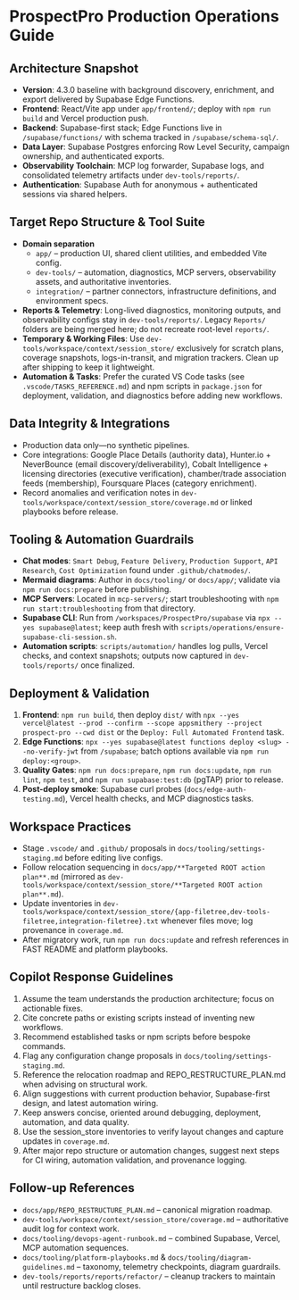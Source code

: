 # ProspectPro Production Operations Guide

## Architecture Snapshot

- **Version**: 4.3.0 baseline with background discovery, enrichment, and export delivered by Supabase Edge Functions.
- **Frontend**: React/Vite app under `app/frontend/`; deploy with `npm run build` and Vercel production push.
- **Backend**: Supabase-first stack; Edge Functions live in `/supabase/functions/` with schema tracked in `/supabase/schema-sql/`.
- **Data Layer**: Supabase Postgres enforcing Row Level Security, campaign ownership, and authenticated exports.
- **Observability Toolchain**: MCP log forwarder, Supabase logs, and consolidated telemetry artifacts under `dev-tools/reports/`.
- **Authentication**: Supabase Auth for anonymous + authenticated sessions via shared helpers.

## Target Repo Structure & Tool Suite

- **Domain separation**
  - `app/` – production UI, shared client utilities, and embedded Vite config.
  - `dev-tools/` – automation, diagnostics, MCP servers, observability assets, and authoritative inventories.
  - `integration/` – partner connectors, infrastructure definitions, and environment specs.
- **Reports & Telemetry**: Long-lived diagnostics, monitoring outputs, and observability configs stay in `dev-tools/reports/`. Legacy `Reports/` folders are being merged here; do not recreate root-level `reports/`.
- **Temporary & Working Files**: Use `dev-tools/workspace/context/session_store/` exclusively for scratch plans, coverage snapshots, logs-in-transit, and migration trackers. Clean up after shipping to keep it lightweight.
- **Automation & Tasks**: Prefer the curated VS Code tasks (see `.vscode/TASKS_REFERENCE.md`) and npm scripts in `package.json` for deployment, validation, and diagnostics before adding new workflows.

## Data Integrity & Integrations

- Production data only—no synthetic pipelines.
- Core integrations: Google Place Details (authority data), Hunter.io + NeverBounce (email discovery/deliverability), Cobalt Intelligence + licensing directories (executive verification), chamber/trade association feeds (membership), Foursquare Places (category enrichment).
- Record anomalies and verification notes in `dev-tools/workspace/context/session_store/coverage.md` or linked playbooks before release.

## Tooling & Automation Guardrails

- **Chat modes**: `Smart Debug`, `Feature Delivery`, `Production Support`, `API Research`, `Cost Optimization` found under `.github/chatmodes/`.
- **Mermaid diagrams**: Author in `docs/tooling/` or `docs/app/`; validate via `npm run docs:prepare` before publishing.
- **MCP Servers**: Located in `mcp-servers/`; start troubleshooting with `npm run start:troubleshooting` from that directory.
- **Supabase CLI**: Run from `/workspaces/ProspectPro/supabase` via `npx --yes supabase@latest`; keep auth fresh with `scripts/operations/ensure-supabase-cli-session.sh`.
- **Automation scripts**: `scripts/automation/` handles log pulls, Vercel checks, and context snapshots; outputs now captured in `dev-tools/reports/` once finalized.

## Deployment & Validation

1. **Frontend**: `npm run build`, then deploy `dist/` with `npx --yes vercel@latest --prod --confirm --scope appsmithery --project prospect-pro --cwd dist` or the `Deploy: Full Automated Frontend` task.
2. **Edge Functions**: `npx --yes supabase@latest functions deploy <slug> --no-verify-jwt` from `/supabase`; batch options available via `npm run deploy:<group>`.
3. **Quality Gates**: `npm run docs:prepare`, `npm run docs:update`, `npm run lint`, `npm test`, and `npm run supabase:test:db` (pgTAP) prior to release.
4. **Post-deploy smoke**: Supabase curl probes (`docs/edge-auth-testing.md`), Vercel health checks, and MCP diagnostics tasks.

## Workspace Practices

- Stage `.vscode/` and `.github/` proposals in `docs/tooling/settings-staging.md` before editing live configs.
- Follow relocation sequencing in `docs/app/**Targeted ROOT action plan**.md` (mirrored as `dev-tools/workspace/context/session_store/**Targeted ROOT action plan**.md`).
- Update inventories in `dev-tools/workspace/context/session_store/{app-filetree,dev-tools-filetree,integration-filetree}.txt` whenever files move; log provenance in `coverage.md`.
- After migratory work, run `npm run docs:update` and refresh references in FAST README and platform playbooks.

## Copilot Response Guidelines

1. Assume the team understands the production architecture; focus on actionable fixes.
2. Cite concrete paths or existing scripts instead of inventing new workflows.
3. Recommend established tasks or npm scripts before bespoke commands.
4. Flag any configuration change proposals in `docs/tooling/settings-staging.md`.
5. Reference the relocation roadmap and REPO_RESTRUCTURE_PLAN.md when advising on structural work.
6. Align suggestions with current production behavior, Supabase-first design, and latest automation wiring.
7. Keep answers concise, oriented around debugging, deployment, automation, and data quality.
8. Use the session_store inventories to verify layout changes and capture updates in `coverage.md`.
9. After major repo structure or automation changes, suggest next steps for CI wiring, automation validation, and provenance logging.

## Follow-up References

- `docs/app/REPO_RESTRUCTURE_PLAN.md` – canonical migration roadmap.
- `dev-tools/workspace/context/session_store/coverage.md` – authoritative audit log for context work.
- `docs/tooling/devops-agent-runbook.md` – combined Supabase, Vercel, MCP automation sequences.
- `docs/tooling/platform-playbooks.md` & `docs/tooling/diagram-guidelines.md` – taxonomy, telemetry checkpoints, diagram guardrails.
- `dev-tools/reports/reports/refactor/` – cleanup trackers to maintain until restructure backlog closes.
